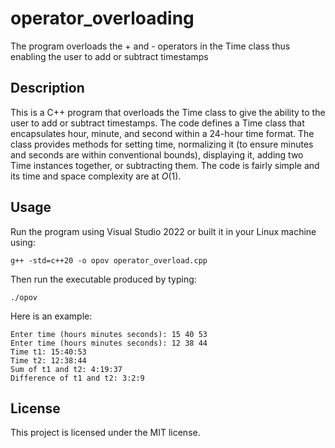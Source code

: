 # operator_overloading
The program overloads the + and - operators in the Time class thus enabling the user to add or subtract timestamps

## Description
This is a C++ program that overloads the Time class to give the ability to the user to add or subtract timestamps. The code defines a Time class that encapsulates hour, minute, and second within a 24-hour time format. The class provides methods for setting time, normalizing it (to ensure minutes and seconds are within conventional bounds), displaying it, adding two Time instances together, or subtracting them. The code is fairly simple and its time and space complexity are at *O*(1).

## Usage
Run the program using Visual Studio 2022 or built it in your Linux machine using:
```
g++ -std=c++20 -o opov operator_overload.cpp
```
Then run the executable produced by typing:
```
./opov
```
Here is an example:
```
Enter time (hours minutes seconds): 15 40 53
Enter time (hours minutes seconds): 12 38 44
Time t1: 15:40:53
Time t2: 12:38:44
Sum of t1 and t2: 4:19:37
Difference of t1 and t2: 3:2:9
```

## License
This project is licensed under the MIT license.